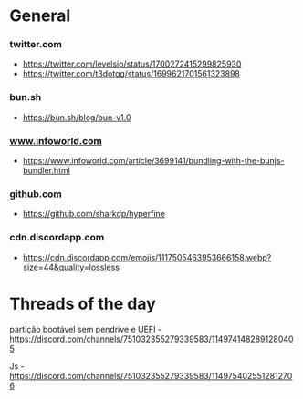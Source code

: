 # General

### twitter.com
- <https://twitter.com/levelsio/status/1700272415299825930>
- <https://twitter.com/t3dotgg/status/1699621701561323898>

### bun.sh
- <https://bun.sh/blog/bun-v1.0>

### www.infoworld.com
- <https://www.infoworld.com/article/3699141/bundling-with-the-bunjs-bundler.html>

### github.com
- <https://github.com/sharkdp/hyperfine>

### cdn.discordapp.com
- <https://cdn.discordapp.com/emojis/1117505463953666158.webp?size=44&quality=lossless>

# Threads of the day

partição bootável sem pendrive e UEFI - https://discord.com/channels/751032355279339583/1149741482891280405


Js - https://discord.com/channels/751032355279339583/1149754025512812706

